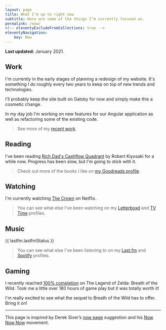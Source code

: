 ```yaml
---
layout: page
title: What I'm up to right now
subtitle: Here are some of the things I’m currently focused on.
permalink: /now/
<!-- eleventyExcludeFromCollections: true -->
eleventyNavigation:
    key: Now
---
```


**Last updated:** January 2021.

## Work

I'm currently in the early stages of planning a redesign of my website. It's something I do roughly every two years to keep on top of new trends and technologies.

I'll probably keep the site built on Gatsby for now and simply make this a cosmetic change.

In my day job I'm working on new features for our Angular application as well as refactoring some of the existing code.

<blockquote className="muted">
  See more of my <a href="/portfolio/">recent work</a>.
</blockquote>

## Reading

I've been reading [Rich Dad's Cashflow Quadrant](https://amzn.to/2Jgo3Z4) by Robert Kiyosaki for a while now. Progress has been slow, but I'm going to stick with it.

<blockquote className="muted">
  Check out more of the books I like on <a href="https://www.goodreads.com/ajaykarwal">my Goodreads profile</a>.
</blockquote>

## Watching

I'm currently watching [The Crown](https://www.netflix.com/gb/title/80025678) on Netflix.

<blockquote className="muted">
  You can see what else I've been watching on my <a href="https://letterboxd.com/ajaykarwal/">Letterboxd</a> and <a href="https://www.tvtime.com/en/user/38092710/profile">TV Time</a> profiles.
</blockquote>

## Music

<p>{{ lastfm.lastfmStatus }}</p>

<blockquote className="muted">
  You can see what else I've been listening to on my <a href="https://www.last.fm/user/ajaykarwal">Last.fm</a> and <a href="https://open.spotify.com/user/keynote">Spotify</a> profiles.
</blockquote>

## Gaming

I recently reached [100% completion](https://www.reddit.com/r/Breath_of_the_Wild/comments/g44qc1/this_is_both_satisfying_and_quite_upsetting/) on The Legend of Zelda: Breath of the Wild. Took me a little over 180 hours of game play but it was totally worth it!

I'm really excited to see what the sequel to Breath of the Wild has to offer. Bring it on!

---

This page is inspired by Derek Siver’s [now page](http://sivers.org/now) suggestion and his [Now Now Now](http://nownownow.com/) movement.
